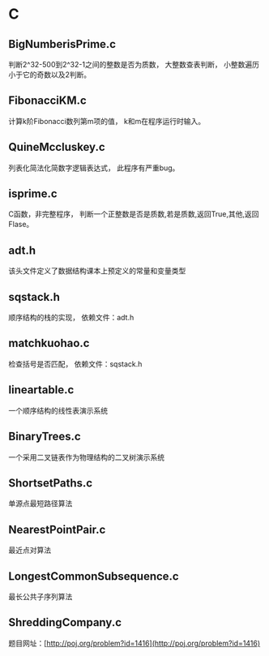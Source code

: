 # C

## BigNumberisPrime.c
判断2^32-500到2^32-1之间的整数是否为质数，
大整数查表判断，
小整数遍历小于它的奇数以及2判断。

## FibonacciKM.c
计算k阶Fibonacci数列第m项的值，
k和m在程序运行时输入。

## QuineMccluskey.c
列表化简法化简数字逻辑表达式，
此程序有严重bug。

## isprime.c
C函数，非完整程序，
判断一个正整数是否是质数,若是质数,返回True,其他,返回Flase。

## adt.h
该头文件定义了数据结构课本上预定义的常量和变量类型

## sqstack.h
顺序结构的栈的实现，
依赖文件：adt.h

## matchkuohao.c
检查括号是否匹配，
依赖文件：sqstack.h

## lineartable.c
一个顺序结构的线性表演示系统

## BinaryTrees.c
一个采用二叉链表作为物理结构的二叉树演示系统

## ShortsetPaths.c
单源点最短路径算法

## NearestPointPair.c
最近点对算法

## LongestCommonSubsequence.c
最长公共子序列算法

## ShreddingCompany.c
题目网址：[http://poj.org/problem?id=1416](http://poj.org/problem?id=1416)
